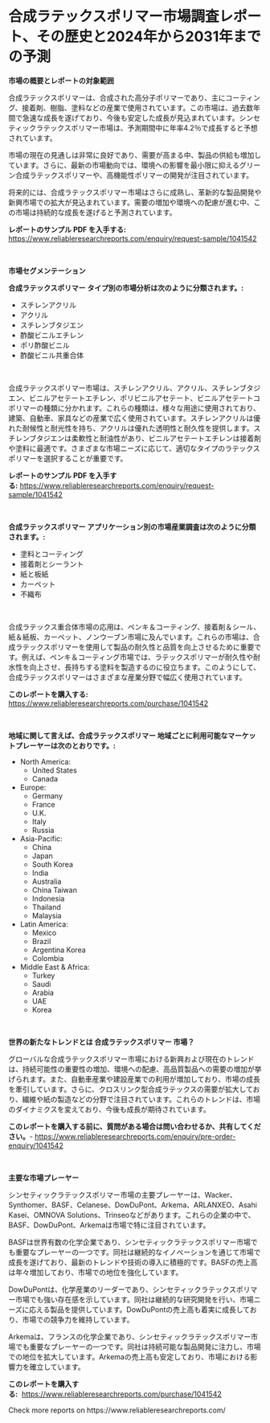 <p><h1>合成ラテックスポリマー市場調査レポート、その歴史と2024年から2031年までの予測</h1></p><p><strong>市場の概要とレポートの対象範囲</strong></p>
<p><p>合成ラテックスポリマーは、合成された高分子ポリマーであり、主にコーティング、接着剤、樹脂、塗料などの産業で使用されています。この市場は、過去数年間で急速な成長を遂げており、今後も安定した成長が見込まれています。シンセティックラテックスポリマー市場は、予測期間中に年率4.2％で成長すると予想されています。</p><p>市場の現在の見通しは非常に良好であり、需要が高まる中、製品の供給も増加しています。さらに、最新の市場動向では、環境への影響を最小限に抑えるグリーン合成ラテックスポリマーや、高機能性ポリマーの開発が注目されています。</p><p>将来的には、合成ラテックスポリマー市場はさらに成熟し、革新的な製品開発や新興市場での拡大が見込まれています。需要の増加や環境への配慮が進む中、この市場は持続的な成長を遂げると予測されています。</p></p>
<p><strong>レポートのサンプル PDF を入手する:</strong> <a href="https://www.reliableresearchreports.com/enquiry/request-sample/1041542">https://www.reliableresearchreports.com/enquiry/request-sample/1041542</a></p>
<p>&nbsp;</p>
<p><strong>市場セグメンテーション</strong></p>
<p><strong>合成ラテックスポリマー タイプ別の市場分析は次のように分類されます。:</strong></p>
<p><ul><li>スチレンアクリル</li><li>アクリル</li><li>スチレンブタジエン</li><li>酢酸ビニルエチレン</li><li>ポリ酢酸ビニル</li><li>酢酸ビニル共重合体</li></ul></p>
<p>&nbsp;</p>
<p><p>合成ラテックスポリマー市場は、スチレンアクリル、アクリル、スチレンブタジエン、ビニルアセテートエチレン、ポリビニルアセテート、ビニルアセテートコポリマーの種類に分かれます。これらの種類は、様々な用途に使用されており、建築、自動車、家具などの産業で広く使用されています。スチレンアクリルは優れた耐候性と耐光性を持ち、アクリルは優れた透明性と耐久性を提供します。スチレンブタジエンは柔軟性と耐油性があり、ビニルアセテートエチレンは接着剤や塗料に最適です。さまざまな市場ニーズに応じて、適切なタイプのラテックスポリマーを選択することが重要です。</p></p>
<p><strong>レポートのサンプル PDF を入手する:</strong>&nbsp;<a href="https://www.reliableresearchreports.com/enquiry/request-sample/1041542">https://www.reliableresearchreports.com/enquiry/request-sample/1041542</a></p>
<p>&nbsp;</p>
<p><strong> 合成ラテックスポリマー アプリケーション別の市場産業調査は次のように分類されます。:</strong></p>
<p><ul><li>塗料とコーティング</li><li>接着剤とシーラント</li><li>紙と板紙</li><li>カーペット</li><li>不織布</li></ul></p>
<p>&nbsp;</p>
<p><p>合成ラテックス重合体市場の応用は、ペンキ＆コーティング、接着剤＆シール、紙＆紙板、カーペット、ノンウーブン市場に及んでいます。これらの市場は、合成ラテックスポリマーを使用して製品の耐久性と品質を向上させるために重要です。例えば、ペンキ＆コーティング市場では、ラテックスポリマーが耐久性や耐水性を向上させ、長持ちする塗料を製造するのに役立ちます。このようにして、合成ラテックスポリマーはさまざまな産業分野で幅広く使用されています。</p></p>
<p><strong>このレポートを購入する:</strong>&nbsp; <a href="https://www.reliableresearchreports.com/purchase/1041542">https://www.reliableresearchreports.com/purchase/1041542</a></p>
<p>&nbsp;</p>
<p><strong>地域に関して言えば、合成ラテックスポリマー 地域ごとに利用可能なマーケットプレーヤーは次のとおりです。:</strong></p>
<p><ul>
    <li>
        North America:
        <ul>
            <li>United States</li>
            <li>Canada</li>
        </ul>
    </li>
    <li>
        Europe:
        <ul>
            <li>Germany</li>
            <li>France</li>
            <li>U.K.</li>
            <li>Italy</li>
            <li>Russia</li>
        </ul>
    </li>
    <li>
        Asia-Pacific:
        <ul>
            <li>China</li>
            <li>Japan</li>
            <li>South Korea</li>
            <li>India</li>
            <li>Australia</li>
            <li>China Taiwan</li>
            <li>Indonesia</li>
            <li>Thailand</li>
            <li>Malaysia</li>
        </ul>
    </li>
    <li>
        Latin America:
        <ul>
            <li>Mexico</li>
            <li>Brazil</li>
            <li>Argentina Korea</li>
            <li>Colombia</li>
        </ul>
    </li>
    <li>
        Middle East & Africa:
        <ul>
            <li>Turkey</li>
            <li>Saudi</li>
            <li>Arabia</li>
            <li>UAE</li>
            <li>Korea</li>
        </ul>
    </li>
    </ul></p>
<p>&nbsp;</p>
<p><strong>世界の新たなトレンドとは 合成ラテックスポリマー 市場？</strong></p>
<p><p>グローバルな合成ラテックスポリマー市場における新興および現在のトレンドは、持続可能性の重要性の増加、環境への配慮、高品質製品への需要の増加が挙げられます。また、自動車産業や建設産業での利用が増加しており、市場の成長を牽引しています。さらに、クロスリンク型合成ラテックスの需要が拡大しており、繊維や紙の製造などの分野で注目されています。これらのトレンドは、市場のダイナミクスを変えており、今後も成長が期待されています。</p></p>
<p><strong>このレポートを購入する前に、質問がある場合は問い合わせるか、共有してください。</strong>- <a href="https://www.reliableresearchreports.com/enquiry/pre-order-enquiry/1041542">https://www.reliableresearchreports.com/enquiry/pre-order-enquiry/1041542</a></p>
<p>&nbsp;</p>
<p><strong>主要な市場プレーヤー</strong></p>
<p><p>シンセティックラテックスポリマー市場の主要プレーヤーは、Wacker、Synthomer、BASF、Celanese、DowDuPont、Arkema、ARLANXEO、Asahi Kasei、OMNOVA Solutions、Trinseoなどがあります。これらの企業の中で、BASF、DowDuPont、Arkemaは市場で特に注目されています。</p><p>BASFは世界有数の化学企業であり、シンセティックラテックスポリマー市場でも重要なプレーヤーの一つです。同社は継続的なイノベーションを通じて市場で成長を遂げており、最新のトレンドや技術の導入に積極的です。BASFの売上高は年々増加しており、市場での地位を強化しています。</p><p>DowDuPontは、化学産業のリーダーであり、シンセティックラテックスポリマー市場でも強い存在感を示しています。同社は継続的な研究開発を行い、市場ニーズに応える製品を提供しています。DowDuPontの売上高も着実に成長しており、市場での競争力を維持しています。</p><p>Arkemaは、フランスの化学企業であり、シンセティックラテックスポリマー市場でも重要なプレーヤーの一つです。同社は持続可能な製品開発に注力し、市場での地位を拡大しています。Arkemaの売上高も安定しており、市場における影響力を確立しています。</p></p>
<p><strong>このレポートを購入する:</strong>&nbsp;&nbsp;<a href="https://www.reliableresearchreports.com/purchase/1041542">https://www.reliableresearchreports.com/purchase/1041542</a></p>
<p>Check more reports on https://www.reliableresearchreports.com/</p>